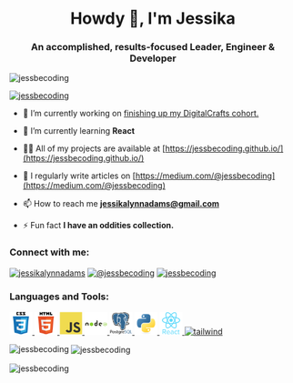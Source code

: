 <h1 align="center">Howdy 👋, I'm Jessika</h1>
<h3 align="center">An accomplished, results-focused Leader, Engineer & Developer</h3>

<p align="left"> <img src="https://komarev.com/ghpvc/?username=jessbecoding&label=Profile%20views&color=0e75b6&style=flat" alt="jessbecoding" /> </p>

<p align="left"> <a href="https://github.com/ryo-ma/github-profile-trophy"><img src="https://github-profile-trophy.vercel.app/?username=jessbecoding" alt="jessbecoding" /></a> </p>

- 🔭 I’m currently working on [finishing up my DigitalCrafts cohort.](https://github.com/jessbecoding/web-ft-11-2022)

- 🌱 I’m currently learning **React**

- 👨‍💻 All of my projects are available at [https://jessbecoding.github.io/](https://jessbecoding.github.io/)

- 📝 I regularly write articles on [https://medium.com/@jessbecoding](https://medium.com/@jessbecoding)

- 📫 How to reach me **jessikalynnadams@gmail.com**

- ⚡ Fun fact **I have an oddities collection.**

<h3 align="left">Connect with me:</h3>
<p align="left">
<a href="https://linkedin.com/in/jessikalynnadams" target="blank"><img align="center" src="https://raw.githubusercontent.com/rahuldkjain/github-profile-readme-generator/master/src/images/icons/Social/linked-in-alt.svg" alt="jessikalynnadams" height="30" width="40" /></a>
<a href="https://medium.com/@jessbecoding" target="blank"><img align="center" src="https://raw.githubusercontent.com/rahuldkjain/github-profile-readme-generator/master/src/images/icons/Social/medium.svg" alt="@jessbecoding" height="30" width="40" /></a>
<a href="https://www.hackerrank.com/jessbecoding" target="blank"><img align="center" src="https://raw.githubusercontent.com/rahuldkjain/github-profile-readme-generator/master/src/images/icons/Social/hackerrank.svg" alt="jessbecoding" height="30" width="40" /></a>
</p>

<h3 align="left">Languages and Tools:</h3>
<p align="left"> <a href="https://www.w3schools.com/css/" target="_blank" rel="noreferrer"> <img src="https://raw.githubusercontent.com/devicons/devicon/master/icons/css3/css3-original-wordmark.svg" alt="css3" width="40" height="40"/> </a> <a href="https://www.w3.org/html/" target="_blank" rel="noreferrer"> <img src="https://raw.githubusercontent.com/devicons/devicon/master/icons/html5/html5-original-wordmark.svg" alt="html5" width="40" height="40"/> </a> <a href="https://developer.mozilla.org/en-US/docs/Web/JavaScript" target="_blank" rel="noreferrer"> <img src="https://raw.githubusercontent.com/devicons/devicon/master/icons/javascript/javascript-original.svg" alt="javascript" width="40" height="40"/> </a> <a href="https://nodejs.org" target="_blank" rel="noreferrer"> <img src="https://raw.githubusercontent.com/devicons/devicon/master/icons/nodejs/nodejs-original-wordmark.svg" alt="nodejs" width="40" height="40"/> </a> <a href="https://www.postgresql.org" target="_blank" rel="noreferrer"> <img src="https://raw.githubusercontent.com/devicons/devicon/master/icons/postgresql/postgresql-original-wordmark.svg" alt="postgresql" width="40" height="40"/> </a> <a href="https://www.python.org" target="_blank" rel="noreferrer"> <img src="https://raw.githubusercontent.com/devicons/devicon/master/icons/python/python-original.svg" alt="python" width="40" height="40"/> </a> <a href="https://reactjs.org/" target="_blank" rel="noreferrer"> <img src="https://raw.githubusercontent.com/devicons/devicon/master/icons/react/react-original-wordmark.svg" alt="react" width="40" height="40"/> </a> <a href="https://tailwindcss.com/" target="_blank" rel="noreferrer"> <img src="https://www.vectorlogo.zone/logos/tailwindcss/tailwindcss-icon.svg" alt="tailwind" width="40" height="40"/> </a> </p>

<p><img align="left" src="https://github-readme-stats.vercel.app/api/top-langs?username=jessbecoding&show_icons=true&locale=en&layout=compact" alt="jessbecoding" /></p>

<p>&nbsp;<img align="center" src="https://github-readme-stats.vercel.app/api?username=jessbecoding&show_icons=true&locale=en" alt="jessbecoding" /></p>

<p><img align="center" src="https://github-readme-streak-stats.herokuapp.com/?user=jessbecoding&" alt="jessbecoding" /></p>

